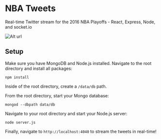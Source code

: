 # NBA Tweets
Real-time Twitter stream for the 2016 NBA Playoffs - React, Express, Node, and socket.io

![Alt url](./public/img/nbaplayoffs2.jpg)


## Setup

Make sure you have MongoDB and Node.js installed. Navigate to the root directory and install all packages:

```
npm install
```

Inside of the root directory, create a `/data/db` path.

From the root directory, start your Mongo database:

```
mongod --dbpath data/db
```

Navigate to your root directory and start your Node.js server:

```
node server.js
```

Finally, navigate to `http://localhost:4040` to stream the tweets in real-time!
